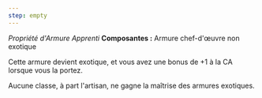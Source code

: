 ```yaml
---
step: empty
---
```

_Propriété d'Armure Apprenti_
__Composantes :__ Armure chef-d'œuvre non exotique

Cette armure devient exotique, et vous avez une bonus de +1 à la CA lorsque vous la portez.

Aucune classe, à part l'artisan, ne gagne la maîtrise des armures exotiques.